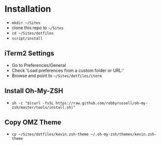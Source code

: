 # Installation
* `mkdir ~/Sites`
* clone this repo to `~/Sites`
* `cd ~/Sites/dotfiles`
* `script/install`

## iTerm2 Settings
* Go to Preferences/General
* Check 'Load preferences from a custom folder or URL:'
* Browse and point to `~/Sites/dotfiles/iterm`

## Install Oh-My-ZSH
* `sh -c "$(curl -fsSL https://raw.github.com/robbyrussell/oh-my-zsh/master/tools/install.sh)"`

## Copy OMZ Theme
* `cp ~/Sites/dotfiles/kevin.zsh-theme ~/.oh-my-zsh/themes/kevin.zsh-theme`
